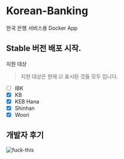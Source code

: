 # Korean-Banking
한국 은행 서비스용 Docker App

## Stable 버전 배포 시작.

지원 대상   
>지원 대상은 현재	☑ 표시된 것들 모두 입니다.   

 - [ ] IBK
 - [X] KB
 - [X] KEB Hana
 - [X] Shinhan
 - [X] Woori

## 개발자 후기
![fuck-this](https://cloud.githubusercontent.com/assets/10960326/19426459/b0a74b54-9477-11e6-80f9-fb6c384020ed.jpg)
